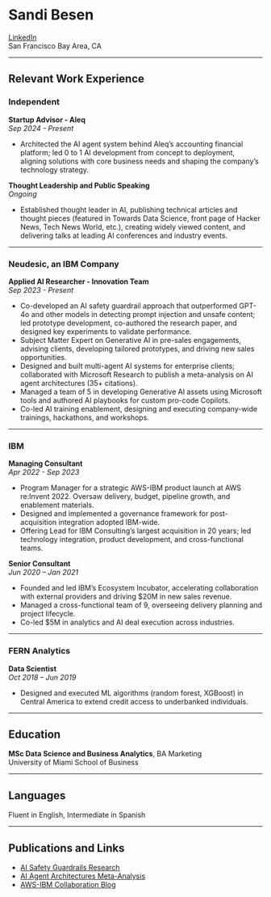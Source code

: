 # Sandi Besen

[LinkedIn](https://www.linkedin.com/in/sandibesen)  
San Francisco Bay Area, CA

---

## Relevant Work Experience

### Independent  
**Startup Advisor - Aleq**  
*Sep 2024 - Present*  
- Architected the AI agent system behind Aleq’s accounting financial platform; led 0 to 1 AI development from concept to deployment, aligning solutions with core business needs and shaping the company’s technology strategy.

**Thought Leadership and Public Speaking**  
*Ongoing*  
- Established thought leader in AI, publishing technical articles and thought pieces (featured in Towards Data Science, front page of Hacker News, Tech News World, etc.), creating widely viewed content, and delivering talks at leading AI conferences and industry events.

---

### Neudesic, an IBM Company  
**Applied AI Researcher - Innovation Team**  
*Sep 2023 - Present*  
- Co-developed an AI safety guardrail approach that outperformed GPT-4o and other models in detecting prompt injection and unsafe content; led prototype development, co-authored the research paper, and designed key experiments to validate performance.
- Subject Matter Expert on Generative AI in pre-sales engagements, advising clients, developing tailored prototypes, and driving new sales opportunities.
- Designed and built multi-agent AI systems for enterprise clients; collaborated with Microsoft Research to publish a meta-analysis on AI agent architectures (35+ citations).
- Managed a team of 5 in developing Generative AI assets using Microsoft tools and authored AI playbooks for custom pro-code Copilots.
- Co-led AI training enablement, designing and executing company-wide trainings, hackathons, and workshops.

---

### IBM  
**Managing Consultant**  
*Apr 2022 - Sep 2023*  
- Program Manager for a strategic AWS-IBM product launch at AWS re:Invent 2022. Oversaw delivery, budget, pipeline growth, and enablement materials.
- Designed and implemented a governance framework for post-acquisition integration adopted IBM-wide.
- Offering Lead for IBM Consulting’s largest acquisition in 20 years; led technology integration, product development, and cross-functional teams.

**Senior Consultant**  
*Jun 2020 – Jan 2021*  
- Founded and led IBM’s Ecosystem Incubator, accelerating collaboration with external providers and driving $20M in new sales revenue.
- Managed a cross-functional team of 9, overseeing delivery planning and project lifecycle.
- Co-led $5M in analytics and AI deal execution across industries.

---

### FERN Analytics  
**Data Scientist**  
*Oct 2018 – Jun 2019*  
- Designed and executed ML algorithms (random forest, XGBoost) in Central America to extend credit access to underbanked individuals.

---

## Education  
**MSc Data Science and Business Analytics**, BA Marketing  
University of Miami School of Business

---

## Languages  
Fluent in English, Intermediate in Spanish

---

## Publications and Links  
- [AI Safety Guardrails Research](https://arxiv.org/abs/2412.13435)  
- [AI Agent Architectures Meta-Analysis](https://arxiv.org/abs/2404.11584)  
- [AWS-IBM Collaboration Blog](https://aws.amazon.com/blogs/apn/ibm-consulting-platform-services-on-aws-supports-automated-and-intelligent-cloud-operations/)

